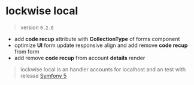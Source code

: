 # lockwise local

> version `0.2.0`

- add **code recup** attribute  with **CollectionType** of forms component
- optimize **UI** form update responsive align and add remove **code recup** from form
- add remove **code recup** from account **details** render

> lockwise local is an handler accounts for localhost and an test with release [Symfony 5](https://symfony.com)
